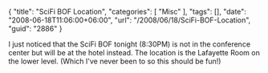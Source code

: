 {
	"title": "SciFi BOF Location",
	"categories": [
		"Misc"
	],
	"tags": [],
	"date": "2008-06-18T11:06:00+06:00",
	"url": "/2008/06/18/SciFi-BOF-Location",
	"guid": "2886"
}

I just noticed that the SciFi BOF tonight (8:30PM) is not in the conference center but will be at the hotel instead. The location is the Lafayette Room on the lower level. (Which I've never been to so this should be fun!)